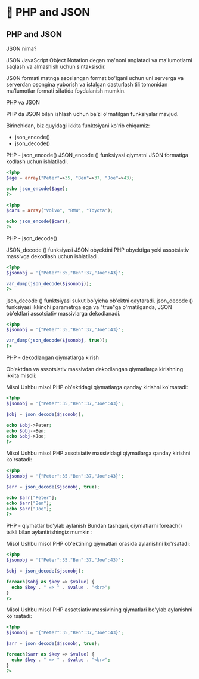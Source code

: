 # 📔 PHP and JSON

## PHP and JSON 

JSON nima?

JSON JavaScript Object Notation degan ma'noni anglatadi va ma'lumotlarni saqlash va almashish uchun sintaksisdir.

JSON formati matnga asoslangan format bo'lgani uchun uni serverga va serverdan osongina yuborish va istalgan dasturlash tili tomonidan ma'lumotlar formati sifatida foydalanish mumkin.

PHP va JSON

PHP da JSON bilan ishlash uchun baʼzi oʻrnatilgan funksiyalar mavjud.

Birinchidan, biz quyidagi ikkita funktsiyani ko'rib chiqamiz:

- json_encode()
- json_decode()

PHP - json_encode()
JSON_encode () funksiyasi qiymatni JSON formatiga kodlash uchun ishlatiladi.

```php
<?php
$age = array("Peter"=>35, "Ben"=>37, "Joe"=>43);

echo json_encode($age);
?>
```

```php
<?php
$cars = array("Volvo", "BMW", "Toyota");

echo json_encode($cars);
?>
```

PHP - json_decode()

JSON_decode () funksiyasi JSON obyektini PHP obyektiga yoki assotsiativ massivga dekodlash uchun ishlatiladi.

```php
<?php
$jsonobj = '{"Peter":35,"Ben":37,"Joe":43}';

var_dump(json_decode($jsonobj));
?>
```

json_decode () funktsiyasi sukut bo'yicha ob'ektni qaytaradi. json_decode () funksiyasi ikkinchi parametrga ega va "true"ga o'rnatilganda, JSON ob'ektlari assotsiativ massivlarga dekodlanadi.

```php
<?php
$jsonobj = '{"Peter":35,"Ben":37,"Joe":43}';

var_dump(json_decode($jsonobj, true));
?>
```

PHP - dekodlangan qiymatlarga kirish

Ob'ektdan va assotsiativ massivdan dekodlangan qiymatlarga kirishning ikkita misoli:

Misol
Ushbu misol PHP ob'ektidagi qiymatlarga qanday kirishni ko'rsatadi:

```php
<?php
$jsonobj = '{"Peter":35,"Ben":37,"Joe":43}';

$obj = json_decode($jsonobj);

echo $obj->Peter;
echo $obj->Ben;
echo $obj->Joe;
?>
```

Misol
Ushbu misol PHP assotsiativ massividagi qiymatlarga qanday kirishni ko'rsatadi:

```php
<?php
$jsonobj = '{"Peter":35,"Ben":37,"Joe":43}';

$arr = json_decode($jsonobj, true);

echo $arr["Peter"];
echo $arr["Ben"];
echo $arr["Joe"];
?>
```

PHP - qiymatlar bo'ylab aylanish
Bundan tashqari, qiymatlarni foreach() tsikli bilan aylantirishingiz mumkin :

Misol
Ushbu misol PHP ob'ektining qiymatlari orasida aylanishni ko'rsatadi:

```php
<?php
$jsonobj = '{"Peter":35,"Ben":37,"Joe":43}';

$obj = json_decode($jsonobj);

foreach($obj as $key => $value) {
  echo $key . " => " . $value . "<br>";
}
?>
```

Misol
Ushbu misol PHP assotsiativ massivining qiymatlari bo'ylab aylanishni ko'rsatadi:

```php
<?php
$jsonobj = '{"Peter":35,"Ben":37,"Joe":43}';

$arr = json_decode($jsonobj, true);

foreach($arr as $key => $value) {
  echo $key . " => " . $value . "<br>";
}
?>
```
























